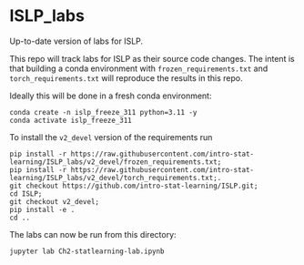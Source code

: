 # ISLP_labs

Up-to-date version of labs for ISLP.

This repo will track labs for ISLP as their source code changes.  The
intent is that building a conda environment with
`frozen_requirements.txt` and `torch_requirements.txt` will reproduce
the results in this repo.

Ideally this will be done in a fresh conda environment:

```
conda create -n islp_freeze_311 python=3.11 -y
conda activate islp_freeze_311
```

To install the `v2_devel` version of the requirements run

```
pip install -r https://raw.githubusercontent.com/intro-stat-learning/ISLP_labs/v2_devel/frozen_requirements.txt;
pip install -r https://raw.githubusercontent.com/intro-stat-learning/ISLP_labs/v2_devel/torch_requirements.txt;.
git checkout https://github.com/intro-stat-learning/ISLP.git;
cd ISLP;
git checkout v2_devel;
pip install -e .
cd ..
```

The labs can now be run from this directory:

```
jupyter lab Ch2-statlearning-lab.ipynb
```


